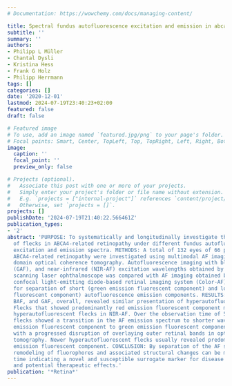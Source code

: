 ```yaml
---
# Documentation: https://wowchemy.com/docs/managing-content/

title: Spectral fundus autofluorescence excitation and emission in abca4-related retinopathy
subtitle: ''
summary: ''
authors:
- Philipp L Müller
- Chantal Dysli
- Kristina Hess
- Frank G Holz
- Philipp Herrmann
tags: []
categories: []
date: '2020-12-01'
lastmod: 2024-07-19T23:40:23+02:00
featured: false
draft: false

# Featured image
# To use, add an image named `featured.jpg/png` to your page's folder.
# Focal points: Smart, Center, TopLeft, Top, TopRight, Left, Right, BottomLeft, Bottom, BottomRight.
image:
  caption: ''
  focal_point: ''
  preview_only: false

# Projects (optional).
#   Associate this post with one or more of your projects.
#   Simply enter your project's folder or file name without extension.
#   E.g. `projects = ["internal-project"]` references `content/project/deep-learning/index.md`.
#   Otherwise, set `projects = []`.
projects: []
publishDate: '2024-07-19T21:40:22.566461Z'
publication_types:
- '2'
abstract: 'PURPOSE: To systematically and longitudinally investigate the characteristics
  of flecks in ABCA4-related retinopathy under different fundus autofluorescence (AF)
  excitation and emission spectra. METHODS: A total of 132 eyes of 66 patients with
  ABCA4-related retinopathy were investigated using multimodal AF imaging and spectral
  domain optical coherence tomography. Autofluorescence imaging with blue (BAF), green
  (GAF), and near-infrared (NIR-AF) excitation wavelengths obtained by a confocal
  scanning laser ophthalmoscope was compared with AF imaging obtained by an innovative
  confocal light-emitting diode-based retinal imaging system (Color-AF) that allows
  for separation of short (green emission fluorescent component) and long (red emission
  fluorescent component) autofluorescence emission components. RESULTS: Color-AF,
  BAF, and GAF, overall, revealed similar presentation of hyperautofluorescent flecks.
  Flecks that showed predominantly red emission fluorescent component matched with
  hyperautofluorescent flecks in NIR-AF. Over the observation time of 5 to 14 months,
  flecks showed a transition in the AF emission spectrum to shorter wavelengths (red
  emission fluorescent component to green emission fluorescent component), associated
  with a progressed disruption of overlaying outer retinal bands in optical coherence
  tomography. Newer hyperautofluorescent flecks usually revealed predominantly red
  emission fluorescent component. CONCLUSION: By separation of the AF spectra, the
  remodeling of fluorophores and associated structural changes can be monitored over
  time indicating a novel and susceptible surrogate marker for disease progression
  and potential therapeutic effects.'
publication: '*Retina*'
---
```

